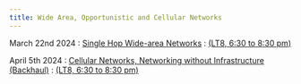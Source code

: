 ```yaml
---
title: Wide Area, Opportunistic and Cellular Networks
---
```



March 22nd 2024
: [Single Hop Wide-area Networks](#)
  : [(LT8, 6:30 to 8:30 pm)](#)


April 5th 2024
: [Cellular Networks, Networking without Infrastructure (Backhaul)](#)
  : [(LT8, 6:30 to 8:30 pm)](#)




